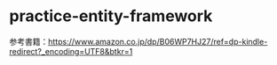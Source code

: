 # practice-entity-framework

参考書籍：https://www.amazon.co.jp/dp/B06WP7HJ27/ref=dp-kindle-redirect?_encoding=UTF8&btkr=1
